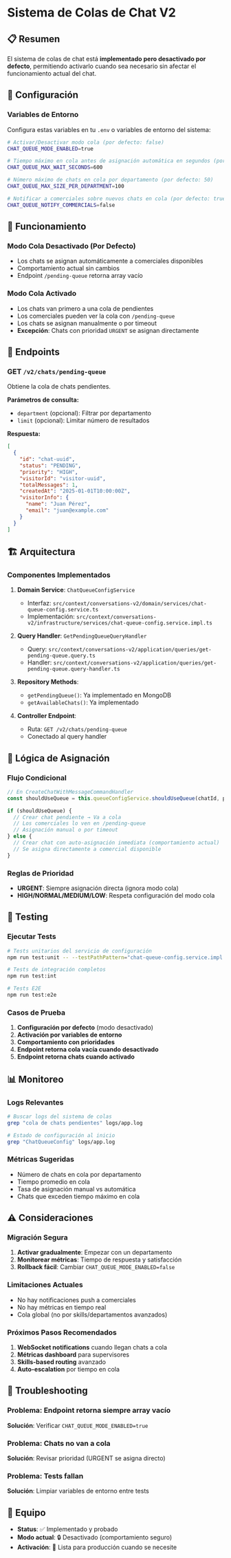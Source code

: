 # Sistema de Colas de Chat V2

## 📋 Resumen

El sistema de colas de chat está **implementado pero desactivado por defecto**, permitiendo activarlo cuando sea necesario sin afectar el funcionamiento actual del chat.

## 🔧 Configuración

### Variables de Entorno

Configura estas variables en tu `.env` o variables de entorno del sistema:

```bash
# Activar/Desactivar modo cola (por defecto: false)
CHAT_QUEUE_MODE_ENABLED=true

# Tiempo máximo en cola antes de asignación automática en segundos (por defecto: 300)
CHAT_QUEUE_MAX_WAIT_SECONDS=600

# Número máximo de chats en cola por departamento (por defecto: 50)
CHAT_QUEUE_MAX_SIZE_PER_DEPARTMENT=100

# Notificar a comerciales sobre nuevos chats en cola (por defecto: true)
CHAT_QUEUE_NOTIFY_COMMERCIALS=false
```

## 🚀 Funcionamiento

### Modo Cola Desactivado (Por Defecto)
- Los chats se asignan automáticamente a comerciales disponibles
- Comportamiento actual sin cambios
- Endpoint `/pending-queue` retorna array vacío

### Modo Cola Activado
- Los chats van primero a una cola de pendientes
- Los comerciales pueden ver la cola con `/pending-queue`
- Los chats se asignan manualmente o por timeout
- **Excepción**: Chats con prioridad `URGENT` se asignan directamente

## 📡 Endpoints

### GET `/v2/chats/pending-queue`

Obtiene la cola de chats pendientes.

**Parámetros de consulta:**
- `department` (opcional): Filtrar por departamento
- `limit` (opcional): Limitar número de resultados

**Respuesta:**
```json
[
  {
    "id": "chat-uuid",
    "status": "PENDING",
    "priority": "HIGH",
    "visitorId": "visitor-uuid",
    "totalMessages": 1,
    "createdAt": "2025-01-01T10:00:00Z",
    "visitorInfo": {
      "name": "Juan Pérez",
      "email": "juan@example.com"
    }
  }
]
```

## 🏗️ Arquitectura

### Componentes Implementados

1. **Domain Service**: `ChatQueueConfigService`
   - Interfaz: `src/context/conversations-v2/domain/services/chat-queue-config.service.ts`
   - Implementación: `src/context/conversations-v2/infrastructure/services/chat-queue-config.service.impl.ts`

2. **Query Handler**: `GetPendingQueueQueryHandler`
   - Query: `src/context/conversations-v2/application/queries/get-pending-queue.query.ts`
   - Handler: `src/context/conversations-v2/application/queries/get-pending-queue.query-handler.ts`

3. **Repository Methods**:
   - `getPendingQueue()`: Ya implementado en MongoDB
   - `getAvailableChats()`: Ya implementado

4. **Controller Endpoint**:
   - Ruta: `GET /v2/chats/pending-queue`
   - Conectado al query handler

## 🔄 Lógica de Asignación

### Flujo Condicional

```typescript
// En CreateChatWithMessageCommandHandler
const shouldUseQueue = this.queueConfigService.shouldUseQueue(chatId, priority);

if (shouldUseQueue) {
  // Crear chat pendiente → Va a cola
  // Los comerciales lo ven en /pending-queue
  // Asignación manual o por timeout
} else {
  // Crear chat con auto-asignación inmediata (comportamiento actual)
  // Se asigna directamente a comercial disponible
}
```

### Reglas de Prioridad

- **URGENT**: Siempre asignación directa (ignora modo cola)
- **HIGH/NORMAL/MEDIUM/LOW**: Respeta configuración del modo cola

## 🧪 Testing

### Ejecutar Tests

```bash
# Tests unitarios del servicio de configuración
npm run test:unit -- --testPathPattern="chat-queue-config.service.impl.spec.ts"

# Tests de integración completos
npm run test:int

# Tests E2E
npm run test:e2e
```

### Casos de Prueba

1. **Configuración por defecto** (modo desactivado)
2. **Activación por variables de entorno**
3. **Comportamiento con prioridades**
4. **Endpoint retorna cola vacía cuando desactivado**
5. **Endpoint retorna chats cuando activado**

## 📊 Monitoreo

### Logs Relevantes

```bash
# Buscar logs del sistema de colas
grep "cola de chats pendientes" logs/app.log

# Estado de configuración al inicio
grep "ChatQueueConfig" logs/app.log
```

### Métricas Sugeridas

- Número de chats en cola por departamento
- Tiempo promedio en cola
- Tasa de asignación manual vs automática
- Chats que exceden tiempo máximo en cola

## ⚠️ Consideraciones

### Migración Segura

1. **Activar gradualmente**: Empezar con un departamento
2. **Monitorear métricas**: Tiempo de respuesta y satisfacción
3. **Rollback fácil**: Cambiar `CHAT_QUEUE_MODE_ENABLED=false`

### Limitaciones Actuales

- No hay notificaciones push a comerciales
- No hay métricas en tiempo real
- Cola global (no por skills/departamentos avanzados)

### Próximos Pasos Recomendados

1. **WebSocket notifications** cuando llegan chats a cola
2. **Métricas dashboard** para supervisores
3. **Skills-based routing** avanzado
4. **Auto-escalation** por tiempo en cola

## 🔧 Troubleshooting

### Problema: Endpoint retorna siempre array vacío
**Solución**: Verificar `CHAT_QUEUE_MODE_ENABLED=true`

### Problema: Chats no van a cola
**Solución**: Revisar prioridad (URGENT se asigna directo)

### Problema: Tests fallan
**Solución**: Limpiar variables de entorno entre tests

## 👥 Equipo

- **Status**: ✅ Implementado y probado
- **Modo actual**: 🔒 Desactivado (comportamiento seguro)
- **Activación**: 🚀 Lista para producción cuando se necesite